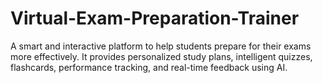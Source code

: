 # Virtual-Exam-Preparation-Trainer

A smart and interactive platform to help students prepare for their exams more effectively. It provides personalized study plans, intelligent quizzes, flashcards, performance tracking, and real-time feedback using AI.
